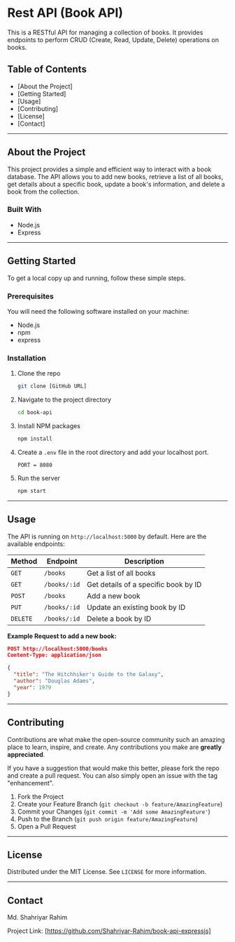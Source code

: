 # Rest API (Book API)

This is a RESTful API for managing a collection of books. It provides endpoints to perform CRUD (Create, Read, Update, Delete) operations on books.

## Table of Contents

  - [About the Project]
  - [Getting Started]
  - [Usage]
  - [Contributing]
  - [License]
  - [Contact]
-----

## About the Project

This project provides a simple and efficient way to interact with a book database. The API allows you to add new books, retrieve a list of all books, get details about a specific book, update a book's information, and delete a book from the collection.

### Built With

  * Node.js
  * Express

-----

## Getting Started

To get a local copy up and running, follow these simple steps.

### Prerequisites

You will need the following software installed on your machine:

  * Node.js
  * npm
  * express

### Installation

1.  Clone the repo
    ```sh
    git clone [GitHub URL]
    ```
2.  Navigate to the project directory
    ```sh
    cd book-api
    ```
3.  Install NPM packages
    ```sh
    npm install
    ```
4.  Create a `.env` file in the root directory and add your localhost port.
    ```
    PORT = 8080
    ```
5.  Run the server
    ```sh
    npm start
    ```

-----

## Usage

The API is running on `http://localhost:5000` by default. Here are the available endpoints:

| Method | Endpoint | Description |
|---|---|---|
| `GET` | `/books` | Get a list of all books |
| `GET` | `/books/:id`| Get details of a specific book by ID |
| `POST`| `/books` | Add a new book |
| `PUT` | `/books/:id`| Update an existing book by ID |
| `DELETE`| `/books/:id`| Delete a book by ID |

**Example Request to add a new book:**

```json
POST http://localhost:5000/books
Content-Type: application/json

{
  "title": "The Hitchhiker's Guide to the Galaxy",
  "author": "Douglas Adams",
  "year": 1979
}
```

-----

## Contributing

Contributions are what make the open-source community such an amazing place to learn, inspire, and create. Any contributions you make are **greatly appreciated**.

If you have a suggestion that would make this better, please fork the repo and create a pull request. You can also simply open an issue with the tag "enhancement".

1.  Fork the Project
2.  Create your Feature Branch (`git checkout -b feature/AmazingFeature`)
3.  Commit your Changes (`git commit -m 'Add some AmazingFeature'`)
4.  Push to the Branch (`git push origin feature/AmazingFeature`)
5.  Open a Pull Request

-----

## License

Distributed under the MIT License. See `LICENSE` for more information.

-----

## Contact

Md. Shahriyar Rahim 

Project Link: [https://github.com/Shahriyar-Rahim/book-api-expressjs]
